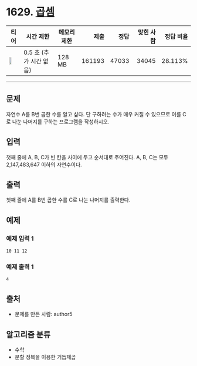 # 1629. [곱셈](https://www.acmicpc.net/problem/1629)

| 티어 | 시간 제한 | 메모리 제한 | 제출 | 정답 | 맞힌 사람 | 정답 비율 |
|---|---|---|---:|---:|---:|---:|
| <img src="https://static.solved.ac/tier_small/10.svg" width="50%" /> | 0.5 초 (추가 시간 없음) | 128 MB | 161193 | 47033 | 34045 | 28.113% |

---

## 문제

자연수 A를 B번 곱한 수를 알고 싶다. 단 구하려는 수가 매우 커질 수 있으므로 이를 C로 나눈 나머지를 구하는 프로그램을 작성하시오.

## 입력

첫째 줄에 A, B, C가 빈 칸을 사이에 두고 순서대로 주어진다. A, B, C는 모두 2,147,483,647 이하의 자연수이다.

## 출력

첫째 줄에 A를 B번 곱한 수를 C로 나눈 나머지를 출력한다.

## 예제

### 예제 입력 1

```
10 11 12
```

### 예제 출력 1

```
4
```

## 출처

- 문제를 만든 사람: author5

## 알고리즘 분류

- 수학
- 분할 정복을 이용한 거듭제곱

